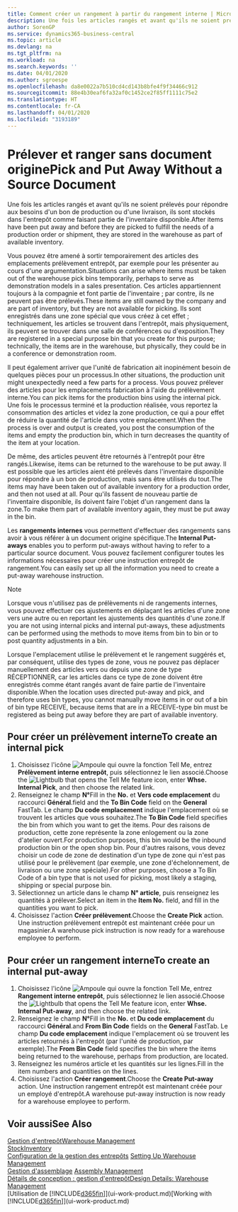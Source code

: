 ```yaml
---
title: Comment créer un rangement à partir du rangement interne | Microsoft Docs
description: Une fois les articles rangés et avant qu'ils ne soient prélevés pour répondre aux besoins d'un bon de production ou d'une livraison, ils sont stockés dans l'entrepôt comme faisant partie de l'inventaire disponible.
author: SorenGP
ms.service: dynamics365-business-central
ms.topic: article
ms.devlang: na
ms.tgt_pltfrm: na
ms.workload: na
ms.search.keywords: ''
ms.date: 04/01/2020
ms.author: sgroespe
ms.openlocfilehash: da8e0022a7b510cd4cd143b8bfe4f9f34466c912
ms.sourcegitcommit: 88e4b30eaf6fa32af0c1452ce2f85ff1111c75e2
ms.translationtype: HT
ms.contentlocale: fr-CA
ms.lasthandoff: 04/01/2020
ms.locfileid: "3193189"
---
```

# <a name="pick-and-put-away-without-a-source-document"></a><span data-ttu-id="01514-103">Prélever et ranger sans document origine</span><span class="sxs-lookup"><span data-stu-id="01514-103">Pick and Put Away Without a Source Document</span></span>
<span data-ttu-id="01514-104">Une fois les articles rangés et avant qu'ils ne soient prélevés pour répondre aux besoins d'un bon de production ou d'une livraison, ils sont stockés dans l'entrepôt comme faisant partie de l'inventaire disponible.</span><span class="sxs-lookup"><span data-stu-id="01514-104">After items have been put away and before they are picked to fulfill the needs of a production order or shipment, they are stored in the warehouse as part of available inventory.</span></span>  

<span data-ttu-id="01514-105">Vous pouvez être amené à sortir temporairement des articles des emplacements prélèvement entrepôt, par exemple pour les présenter au cours d'une argumentation.</span><span class="sxs-lookup"><span data-stu-id="01514-105">Situations can arise where items must be taken out of the warehouse pick bins temporarily, perhaps to serve as demonstration models in a sales presentation.</span></span> <span data-ttu-id="01514-106">Ces articles appartiennent toujours à la compagnie et font partie de l'inventaire ; par contre, ils ne peuvent pas être prélevés.</span><span class="sxs-lookup"><span data-stu-id="01514-106">These items are still owned by the company and are part of inventory, but they are not available for picking.</span></span> <span data-ttu-id="01514-107">Ils sont enregistrés dans une zone spécial que vous créez à cet effet ; techniquement, les articles se trouvent dans l'entrepôt, mais physiquement, ils peuvent se trouver dans une salle de conférences ou d'exposition.</span><span class="sxs-lookup"><span data-stu-id="01514-107">They are registered in a special purpose bin that you create for this purpose; technically, the items are in the warehouse, but physically, they could be in a conference or demonstration room.</span></span>  

<span data-ttu-id="01514-108">Il peut également arriver que l'unité de fabrication ait inopinément besoin de quelques pièces pour un processus.</span><span class="sxs-lookup"><span data-stu-id="01514-108">In other situations, the production unit might unexpectedly need a few parts for a process.</span></span> <span data-ttu-id="01514-109">Vous pouvez prélever des articles pour les emplacements fabrication à l'aide du prélèvement interne.</span><span class="sxs-lookup"><span data-stu-id="01514-109">You can pick items for the production bins using the internal pick.</span></span> <span data-ttu-id="01514-110">Une fois le processus terminé et la production réalisée, vous reportez la consommation des articles et videz la zone production, ce qui a pour effet de réduire la quantité de l'article dans votre emplacement.</span><span class="sxs-lookup"><span data-stu-id="01514-110">When the process is over and output is created, you post the consumption of the items and empty the production bin, which in turn decreases the quantity of the item at your location.</span></span>  

<span data-ttu-id="01514-111">De même, des articles peuvent être retournés à l'entrepôt pour être rangés.</span><span class="sxs-lookup"><span data-stu-id="01514-111">Likewise, items can be returned to the warehouse to be put away.</span></span> <span data-ttu-id="01514-112">Il est possible que les articles aient été prélevés dans l'inventaire disponible pour répondre à un bon de production, mais sans être utilisés du tout.</span><span class="sxs-lookup"><span data-stu-id="01514-112">The items may have been taken out of available inventory for a production order, and then not used at all.</span></span> <span data-ttu-id="01514-113">Pour qu'ils fassent de nouveau partie de l'inventaire disponible, ils doivent faire l'objet d'un rangement dans la zone.</span><span class="sxs-lookup"><span data-stu-id="01514-113">To make them part of available inventory again, they must be put away in the bin.</span></span>  

<span data-ttu-id="01514-114">Les **rangements internes** vous permettent d'effectuer des rangements sans avoir à vous référer à un document origine spécifique.</span><span class="sxs-lookup"><span data-stu-id="01514-114">The **Internal Put-aways** enables you to perform put-aways without having to refer to a particular source document.</span></span> <span data-ttu-id="01514-115">Vous pouvez facilement configurer toutes les informations nécessaires pour créer une instruction entrepôt de rangement.</span><span class="sxs-lookup"><span data-stu-id="01514-115">You can easily set up all the information you need to create a put-away warehouse instruction.</span></span>  

> [!NOTE]  
>  <span data-ttu-id="01514-116">Lorsque vous n'utilisez pas de prélèvements ni de rangements internes, vous pouvez effectuer ces ajustements en déplaçant les articles d'une zone vers une autre ou en reportant les ajustements des quantités d'une zone.</span><span class="sxs-lookup"><span data-stu-id="01514-116">If you are not using internal picks and internal put-aways, these adjustments can be performed using the methods to move items from bin to bin or to post quantity adjustments in a bin.</span></span>  
>   
>  <span data-ttu-id="01514-117">Lorsque l'emplacement utilise le prélèvement et le rangement suggérés et, par conséquent, utilise des types de zone, vous ne pouvez pas déplacer manuellement des articles vers ou depuis une zone de type RÉCEPTIONNER, car les articles dans ce type de zone doivent être enregistrés comme étant rangés avant de faire partie de l'inventaire disponible.</span><span class="sxs-lookup"><span data-stu-id="01514-117">When the location uses directed put-away and pick, and therefore uses bin types, you cannot manually move items in or out of a bin of bin type RECEIVE, because items that are in a RECEIVE-type bin must be registered as being put away before they are part of available inventory.</span></span>  

## <a name="to-create-an-internal-pick"></a><span data-ttu-id="01514-118">Pour créer un prélèvement interne</span><span class="sxs-lookup"><span data-stu-id="01514-118">To create an internal pick</span></span>  
1.  <span data-ttu-id="01514-119">Choisissez l'icône ![Ampoule qui ouvre la fonction Tell Me](media/ui-search/search_small.png "Dites-moi ce que vous voulez faire"), entrez **Prélèvement interne entrepôt**, puis sélectionnez le lien associé.</span><span class="sxs-lookup"><span data-stu-id="01514-119">Choose the ![Lightbulb that opens the Tell Me feature](media/ui-search/search_small.png "Tell me what you want to do") icon, enter **Whse. Internal Pick**, and then choose the related link.</span></span>  
2.  <span data-ttu-id="01514-120">Renseignez le champ **N°**</span><span class="sxs-lookup"><span data-stu-id="01514-120">Fill in the **No.**</span></span> <span data-ttu-id="01514-121">et **Vers code emplacement** du raccourci **Général**.</span><span class="sxs-lookup"><span data-stu-id="01514-121">field and the **To Bin Code** field on the **General** FastTab.</span></span> <span data-ttu-id="01514-122">Le champ **Du code emplacement** indique l'emplacement où se trouvent les articles que vous souhaitez.</span><span class="sxs-lookup"><span data-stu-id="01514-122">The **To Bin Code** field specifies the bin from which you want to get the items.</span></span> <span data-ttu-id="01514-123">Pour des raisons de production, cette zone représente la zone enlogement ou la zone d'atelier ouvert.</span><span class="sxs-lookup"><span data-stu-id="01514-123">For production purposes, this bin would be the inbound production bin or the open shop bin.</span></span> <span data-ttu-id="01514-124">Pour d'autres raisons, vous devez choisir un code de zone de destination d'un type de zone qui n'est pas utilisé pour le prélèvement (par exemple, une zone d'échelonnement, de livraison ou une zone spéciale).</span><span class="sxs-lookup"><span data-stu-id="01514-124">For other purposes, choose a To Bin Code of a bin type that is not used for picking, most likely a staging, shipping or special purpose bin.</span></span>  
3.  <span data-ttu-id="01514-125">Sélectionnez un article dans le champ **N° article**, puis renseignez les quantités à prélever.</span><span class="sxs-lookup"><span data-stu-id="01514-125">Select an item in the **Item No.** field, and fill in the quantities you want to pick.</span></span>  
4. <span data-ttu-id="01514-126">Choisissez l'action **Créer prélèvement**.</span><span class="sxs-lookup"><span data-stu-id="01514-126">Choose the **Create Pick** action.</span></span> <span data-ttu-id="01514-127">Une instruction prélèvement entrepôt est maintenant créée pour un magasinier.</span><span class="sxs-lookup"><span data-stu-id="01514-127">A warehouse pick instruction is now ready for a warehouse employee to perform.</span></span>  

## <a name="to-create-an-internal-put-away"></a><span data-ttu-id="01514-128">Pour créer un rangement interne</span><span class="sxs-lookup"><span data-stu-id="01514-128">To create an internal put-away</span></span>  
1.  <span data-ttu-id="01514-129">Choisissez l'icône ![Ampoule qui ouvre la fonction Tell Me](media/ui-search/search_small.png "Dites-moi ce que vous voulez faire"), entrez **Rangement interne entrepôt**, puis sélectionnez le lien associé.</span><span class="sxs-lookup"><span data-stu-id="01514-129">Choose the ![Lightbulb that opens the Tell Me feature](media/ui-search/search_small.png "Tell me what you want to do") icon, enter **Whse. Internal Put-away**, and then choose the related link.</span></span>  
2.  <span data-ttu-id="01514-130">Renseignez le champ **N°**</span><span class="sxs-lookup"><span data-stu-id="01514-130">Fill in the **No.**</span></span> <span data-ttu-id="01514-131">et **Du code emplacement** du raccourci **Général**.</span><span class="sxs-lookup"><span data-stu-id="01514-131">and **From Bin Code** fields on the **General** FastTab.</span></span> <span data-ttu-id="01514-132">Le champ **Du code emplacement** indique l'emplacement où se trouvent les articles retournés à l'entrepôt (par l'unité de production, par exemple).</span><span class="sxs-lookup"><span data-stu-id="01514-132">The **From Bin Code** field specifies the bin where the items being returned to the warehouse, perhaps from production, are located.</span></span>  
3.  <span data-ttu-id="01514-133">Renseignez les numéros article et les quantités sur les lignes.</span><span class="sxs-lookup"><span data-stu-id="01514-133">Fill in the item numbers and quantities on the lines.</span></span>  
4.  <span data-ttu-id="01514-134">Choisissez l'action **Créer rangement**.</span><span class="sxs-lookup"><span data-stu-id="01514-134">Choose the **Create Put-away** action.</span></span> <span data-ttu-id="01514-135">Une instruction rangement entrepôt est maintenant créée pour un employé d'entrepôt.</span><span class="sxs-lookup"><span data-stu-id="01514-135">A warehouse put-away instruction is now ready for a warehouse employee to perform.</span></span>  

## <a name="see-also"></a><span data-ttu-id="01514-136">Voir aussi</span><span class="sxs-lookup"><span data-stu-id="01514-136">See Also</span></span>  
[<span data-ttu-id="01514-137">Gestion d'entrepôt</span><span class="sxs-lookup"><span data-stu-id="01514-137">Warehouse Management</span></span>](warehouse-manage-warehouse.md)  
[<span data-ttu-id="01514-138">Stock</span><span class="sxs-lookup"><span data-stu-id="01514-138">Inventory</span></span>](inventory-manage-inventory.md)  
<span data-ttu-id="01514-139">[Configuration de la gestion des entrepôts](warehouse-setup-warehouse.md)   </span><span class="sxs-lookup"><span data-stu-id="01514-139">[Setting Up Warehouse Management](warehouse-setup-warehouse.md)   </span></span>  
<span data-ttu-id="01514-140">[Gestion d'assemblage](assembly-assemble-items.md)  </span><span class="sxs-lookup"><span data-stu-id="01514-140">[Assembly Management](assembly-assemble-items.md)  </span></span>  
[<span data-ttu-id="01514-141">Détails de conception : gestion d'entrepôt</span><span class="sxs-lookup"><span data-stu-id="01514-141">Design Details: Warehouse Management</span></span>](design-details-warehouse-management.md)  
<span data-ttu-id="01514-142">[Utilisation de [!INCLUDE[d365fin](includes/d365fin_md.md)]](ui-work-product.md)</span><span class="sxs-lookup"><span data-stu-id="01514-142">[Working with [!INCLUDE[d365fin](includes/d365fin_md.md)]](ui-work-product.md)</span></span>
